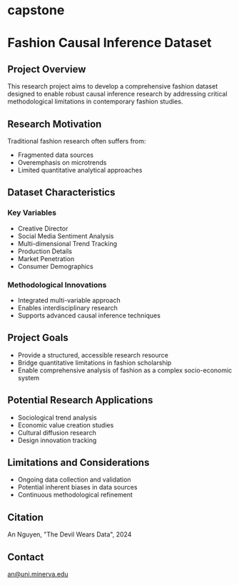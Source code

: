 # capstone
# Fashion Causal Inference Dataset

## Project Overview
This research project aims to develop a comprehensive fashion dataset designed to enable robust causal inference research by addressing critical methodological limitations in contemporary fashion studies.

## Research Motivation
Traditional fashion research often suffers from:
- Fragmented data sources
- Overemphasis on microtrends
- Limited quantitative analytical approaches

## Dataset Characteristics

### Key Variables
- Creative Director
- Social Media Sentiment Analysis
- Multi-dimensional Trend Tracking
- Production Details
- Market Penetration
- Consumer Demographics

### Methodological Innovations
- Integrated multi-variable approach
- Enables interdisciplinary research
- Supports advanced causal inference techniques

## Project Goals
- Provide a structured, accessible research resource
- Bridge quantitative limitations in fashion scholarship
- Enable comprehensive analysis of fashion as a complex socio-economic system

## Potential Research Applications
- Sociological trend analysis
- Economic value creation studies
- Cultural diffusion research
- Design innovation tracking

## Limitations and Considerations
- Ongoing data collection and validation
- Potential inherent biases in data sources
- Continuous methodological refinement

## Citation
An Nguyen, "The Devil Wears Data", 2024

## Contact
an@uni.minerva.edu
